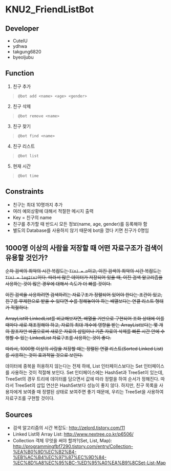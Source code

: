 # KNU2_FriendListBot

## Developer
- CuteIU
- ydhwa
- takgung6820
- byeoljubu

## Function
1. 친구 추가
> `@bot add <name> <age> <gender>`
2. 친구 삭제
> `@bot remove <name>`
3. 친구 찾기
> `@bot find <name>`
4. 친구 리스트
> `@bot list`
5. 현재 시간
> `@bot time`

## Constraints
- 친구는 최대 10명까지 추가
- 여러 예외상황에 대해서 적절한 메시지 출력
- Key = 친구의 name
- 친구를 추가할 때 반드시 모든 정보(name, age, gender)를 등록해야 함
- 별도의 Database를 사용하지 않기 때문에 bot을 껐다 키면 친구가 0명임

## 1000명 이상의 사람을 저장할 때 어떤 자료구조가 검색이 유용할 것인가?
~~순차 검색의 최악의 시간 복잡도는 `T(n) = n`이고, 이진 검색의 최악의 시간 복잡도는 `T(n) = log2(n)`이다. 따라서 많은 데이터가 저장되어 있을 때, 이진 검색 알고리즘을 사용하는 것이 많은 경우에 대해서 속도가 더 빠를 것이다.~~

~~이진 검색을 사용하려면 검색하려는 자료구조가 정렬되어 있어야 한다는 조건이 있고, 친구를 무제한으로 받을 수 있다면 수를 정해놓아야 하는 배열보다는 연결 리스트 형태가 적절하다.~~

~~ArrayList와 LinkedList를 비교해보자면, 배열을 기반으로 구현되어 포화 상태에 이를 때마다 새로 재조정해야 하고, 자료의 최대 개수에 영향을 받는 ArrayList보다는 몇 개의 참조자만 바꿈으로써 새로운 자료의 삽입이나 기존 자료의 삭제를 빠른 시간 안에 수행할 수 있는 LinkedList 자료구조를 사용하는 것이 좋다.~~

~~따라서, 1000명 이상의 사람을 저장할 때는 정렬된 연결 리스트(Sorted Linked List)를 사용하는 것이 효과적일 것으로 보인다.~~

데이터에 중복을 허용하지 않는다는 전제 하에, List 인터페이스보다는 Set 인터페이스를 사용하는 것이 적절해 보인다. Set 인터페이스에는 HashSet과 TreeSet이 있는데, TreeSet의 경우 트리에 데이터를 담으면서 값에 따라 정렬을 하여 순서가 정해진다. 따라서 TreeSet의 삽입 연산은 HashSet보다 성능이 좋지 않다. 하지만, 친구 목록을 사용자에게 보여줄 때 정렬된 상태로 보여주면 좋기 때문에, 우리는 TreeSet을 사용하여 자료구조를 구현할 것이다.

## Sources
- 검색 알고리즘의 시간 복잡도: <http://zelord.tistory.com/11>
- Linked List와 Array List: <http://www.nextree.co.kr/p6506/>
- Collection 객체 무엇을 써야 할까?(Set, List, Map): <http://programmingfbf7290.tistory.com/entry/Collection-%EA%B0%9D%EC%B2%B4-%EB%AC%B4%EC%97%87%EC%9D%84-%EC%8D%A8%EC%95%BC-%ED%95%A0%EA%B9%8CSet-List-Map>

